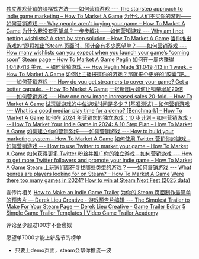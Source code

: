 [独立游戏营销的阶梯式方法——如何营销游戏 --- The stairstep approach to indie game marketing – How To Market A Game](https://howtomarketagame.com/2019/10/21/the-stairstep-approach-to-indie-game-marketing/)
[为什么人们不买你的游戏——如何营销游戏 --- Why people aren’t buying your game – How To Market A Game](https://howtomarketagame.com/2018/02/06/why-people-arent-buying-your-game/)
[为什么我没有愿望单？一步步解决——如何营销游戏 --- Why am I not getting wishlists? A step by step solution – How To Market A Game](https://howtomarketagame.com/2023/12/05/why-am-i-not-getting-wishlists-a-step-by-step-solution/)
[当你推出游戏的“即将推出”Steam 页面时，预计会有多少愿望单？——如何营销游戏 --- How many wishlists can you expect when you launch your game’s “coming soon” Steam page – How To Market A Game](https://howtomarketagame.com/2021/12/12/how-many-wishlists-can-you-expect-when-you-launch-your-games-coming-soon-steam-page/)
[Peglin 如何在一周内赚得 1,049,413 美元。– 如何营销游戏 --- How Peglin Made $1,049,413 in 1 week. – How To Market A Game](https://howtomarketagame.com/2022/05/04/how-peglin-made-1049413-in-1-week/)
[如何让主播报道你的游戏？那就来个更好的“胶囊”吧。——如何营销游戏 --- How do you get streamers to cover your game? Get a better capsule.  – How To Market A Game](https://howtomarketagame.com/2022/07/18/how-do-you-get-streamers-to-cover-your-game-get-a-better-capsule/)
[一张新图片如何让销量增加20倍——如何营销游戏 --- How one new image increased sales 20-fold. – How To Market A Game](https://howtomarketagame.com/2020/04/13/how-one-new-image-increased-sales-by-20x/)
[试玩版游戏的中位游戏时间是多少？[基准测试] – 如何营销游戏 --- What is a good median play time for a demo? [Benchmark] – How To Market A Game](https://howtomarketagame.com/2022/10/26/what-is-a-good-median-play-time-for-a-demo-benchmark/)
[如何在 2024 年营销您的独立游戏：10 步计划 – 如何营销游戏 --- How To Market Your Indie Game in 2024: A 10 Step Plan – How To Market A Game](https://howtomarketagame.com/2021/07/12/how-to-market-your-indie-game-a-10-step-plan/)
[如何建立你的营销系统——如何营销游戏 --- How to build your marketing system – How To Market A Game](https://howtomarketagame.com/2018/02/02/how-to-build-your-marketing-system/)
[如何使用 Twitter 营销你的游戏 – 如何营销游戏 --- How to use Twitter to market your game – How To Market A Game](https://howtomarketagame.com/2021/02/08/how-to-use-twitter-to-market-your-game/)
[如何获得更多 Twitter 粉丝并推广你的独立游戏 – 如何营销游戏 --- How to get more Twitter followers and promote your indie game – How To Market A Game](https://howtomarketagame.com/2021/02/01/how-to-get-more-twitter-followers-and-promote-your-indie-game/)
[Steam 上玩家们都在寻找哪些类型的游戏？——如何营销游戏 --- What genres are players looking for on Steam? – How To Market A Game](https://howtomarketagame.com/2020/10/19/steamgenres/)
[Were there too many games in 2024?](https://www.youtube.com/watch?v=NMMXuc3onOQ)
[How to win at Steam Next Fest (2025 data)](https://www.youtube.com/watch?v=Px2Zsvag29c)

宣传片相关
[How to Make an Indie Game Trailer](https://www.youtube.com/watch?v=4CSYA9R70R8)
[为你的 Steam 页面制作最简单的预告片 — Derek Lieu Creative - 游戏预告片编辑 --- The Simplest Trailer to Make For Your Steam Page — Derek Lieu Creative - Game Trailer Editor](https://www.derek-lieu.com/blog/2021/4/18/the-simplest-trailer-to-make-for-your-steam-page)
[5 Simple Game Trailer Templates | Video Game Trailer Academy](https://www.youtube.com/watch?v=KRvEFwHXm8s)



评论至少超过100才不会褒姒

愿望单7000才能上新品节的榜单




- 只要上demo页面，steam会帮你推流一波